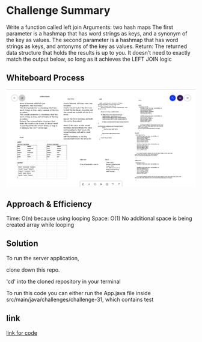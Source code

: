 # Challenge Summary
Write a function called left join
Arguments: two hash maps
The first parameter is a hashmap that has word strings as keys, and a synonym of the key as values.
The second parameter is a hashmap that has word strings as keys, and antonyms of the key as values.
Return: The returned data structure that holds the results is up to you. It doesn’t need to exactly match the output below, so long as it achieves the LEFT JOIN logic
## Whiteboard Process
![](cc-33.png) 

## Approach & Efficiency
Time: O(n)
because using looping
Space: O(1)
No additional space is being created array while looping




## Solution
To run the server application,

clone down this repo.

'cd' into the cloned repository in your terminal



To run this code you can either run the App.java file inside src/main/java/challenges/challenge-31, which contains test

## link
[link for code](https://github.com/Maiada-Ibrahim/data-structures-and-algorithms-401/tree/main/challenges/challenge-32)